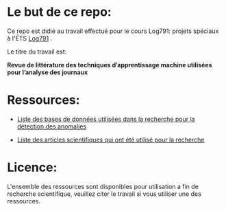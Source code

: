 # Le but de ce repo:
Ce repo est didié au travail effectué pour le cours Log791: projets spéciaux à l'ÉTS [Log791](https://www.etsmtl.ca/etudes/cours/LOG791) .

Le titre du travail est: 

**Revue de littérature des techniques d’apprentissage machine utilisées pour l’analyse des journaux**

# Ressources:

* [Liste des bases de données utilisées dans la recherche pour la détection des anomalies](./datasets.md)

* [Liste des articles scientifiques qui ont été utilisé pour la recherche ](./papers.md)

# Licence:
L'ensemble des ressources sont disponibles pour utilisation a fin de recherche scientifique, veuillez citer le travail si vous utiliser une des ressources.